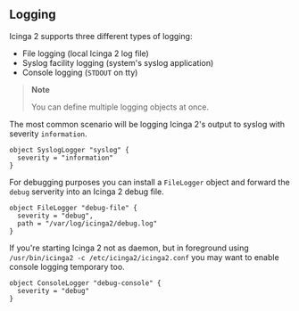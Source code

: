 ## Logging

Icinga 2 supports three different types of logging:

* File logging (local Icinga 2 log file)
* Syslog facility logging (system's syslog application)
* Console logging (`STDOUT` on tty)

> **Note**
>
> You can define multiple logging objects at once.

The most common scenario will be logging Icinga 2's output to
syslog with severity `information`.

    object SyslogLogger "syslog" {
      severity = "information"
    }

For debugging purposes you can install a `FileLogger` object
and forward the `debug` serverity into an Icinga 2 debug file.

    object FileLogger "debug-file" {
      severity = "debug",
      path = "/var/log/icinga2/debug.log"
    }

If you're starting Icinga 2 not as daemon, but in foreground
using `/usr/bin/icinga2 -c /etc/icinga2/icinga2.conf` you may
want to enable console logging temporary too.

    object ConsoleLogger "debug-console" {
      severity = "debug"
    }



